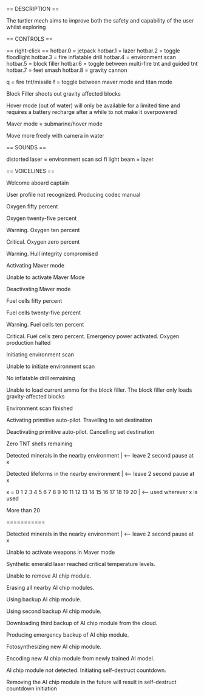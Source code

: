 == DESCRIPTION == 

The turtler mech aims to improve both the safety and capability of the user whilst exploring

== CONTROLS == 

== right-click ==
hotbar.0 = jetpack
hotbar.1 = lazer
hotbar.2 = toggle floodlight
hotbar.3 = fire inflatable drill
hotbar.4 = environment scan
hotbar.5 = block filler
hotbar.6 = toggle between multi-fire tnt and guided tnt
hotbar.7 = feet smash
hotbar.8 = gravity cannon

q = fire tnt/missile
f = toggle between maver mode and titan mode

Block Filler shoots out gravity affected blocks

Hover mode (out of water) will only be available for a limited time
and requires a battery recharge after a while to not make it overpowered

Maver mode = submarine/hover mode

Move more freely with camera in water

== SOUNDS == 

distorted laser = environment scan
sci fi light beam = lazer

== VOICELINES ==

Welcome aboard captain

User profile not recognized. Producing codec manual

Oxygen fifty percent

Oxygen twenty-five percent

Warning. Oxygen ten percent

Critical. Oxygen zero percent

Warning. Hull integrity compromised

Activating Maver mode

Unable to activate Maver Mode

Deactivating Maver mode

Fuel cells fifty percent

Fuel cells twenty-five percent

Warning. Fuel cells ten percent

Critical. Fuel cells zero percent. Emergency power activated. Oxygen production halted

Initiating environment scan

Unable to initiate environment scan

No inflatable drill remaining

Unable to load current ammo for the block filler. The block filler only loads gravity-affected blocks

Environment scan finished

Activating primitive auto-pilot. Travelling to set destination

Deactivating primitive auto-pilot. Cancelling set destination

Zero TNT shells remaining

Detected <x> minerals in the nearby environment | <-- leave 2 second pause at x

Detected <x> lifeforms in the nearby environment | <-- leave 2 second pause at x

x = 0 1 2 3 4 5 6 7 8 9 10 11 12 13 14 15 16 17 18 19 20 | <-- used wherever x is used

More than 20

===========

Detected <x> minerals in the nearby environment | <-- leave 2 second pause at x

Unable to activate weapons in Maver mode

Synthetic emerald laser reached critical temperature levels.

Unable to remove AI chip module.

Erasing all nearby AI chip modules. 

Using backup AI chip module.

Using second backup AI chip module.

Downloading third backup of AI chip module from the cloud.

Producing emergency backup of AI chip module.

Fotosynthesizing new AI chip module.

Encoding new AI chip module from newly trained AI model.

AI chip module not detected. Initiating self-destruct countdown.

Removing the AI chip module in the future will result in self-destruct countdown initiation

